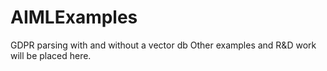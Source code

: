 # AIMLExamples
GDPR parsing with and without a vector db 
Other examples and R&D work will be placed here.
